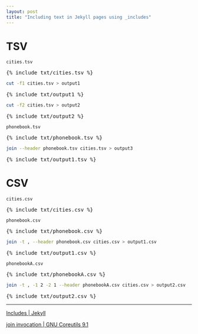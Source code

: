 ```yaml
---
layout: post
title: "Including text in Jekyll pages using _includes"
---
```


# TSV

`cities.tsv`

<pre>
{% include txt/cities.tsv %}
</pre>

```bash
cut -f1 cities.tsv > output1
```

<pre>
{% include txt/output1 %}
</pre>

```bash
cut -f2 cities.tsv > output2
```

<pre>
{% include txt/output2 %}
</pre>

`phonebook.tsv`

<pre>
{% include txt/phonebook.tsv %}
</pre>

```bash
join --header phonebook.tsv cities.tsv > output3
```

<pre>
{% include txt/output1.tsv %}
</pre>

# CSV

`cities.csv`

<pre>
{% include txt/cities.csv %}
</pre>

`phonebook.csv`

<pre>
{% include txt/phonebook.csv %}
</pre>

```bash
join -t , --header phonebook.csv cities.csv > output1.csv
```

<pre>
{% include txt/output1.csv %}
</pre>

`phonebookA.csv`

<pre>
{% include txt/phonebookA.csv %}
</pre>

```bash
join -t , -1 2 -2 1 --header phonebookA.csv cities.csv > output2.csv
```

<pre>
{% include txt/output2.csv %}
</pre>

---

[Includes \| Jekyll](https://jekyllrb.com/docs/includes/)

[join invocation \| GNU Coreutils 9.1](https://www.gnu.org/software/coreutils/manual/html_node/join-invocation.html)